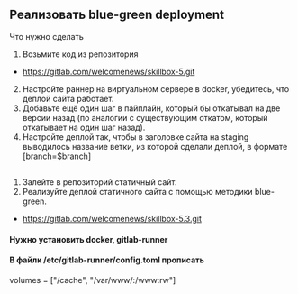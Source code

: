 ## Реализовать blue-green deployment

Что нужно сделать

1. Возьмите код из репозитория 
- https://gitlab.com/welcomenews/skillbox-5.git
2. Настройте раннер на виртуальном сервере в docker, убедитесь, что деплой сайта работает.
3. Добавьте ещё один шаг в пайплайн, который бы откатывал на две версии назад (по аналогии с существующим откатом, который откатывает на один шаг назад).
4. Настройте деплой так, чтобы в заголовке сайта на staging выводилось название ветки, из которой сделали деплой, в формате [branch=$branch]

##
1. Залейте в репозиторий статичный сайт.
2. Реализуйте деплой статичного сайта с помощью методики blue-green.
- https://gitlab.com/welcomenews/skillbox-5.3.git

#### Нужно установить docker, gitlab-runner

#### В файлк /etc/gitlab-runner/config.toml прописать
volumes = ["/cache", "/var/www/:/www:rw"]
